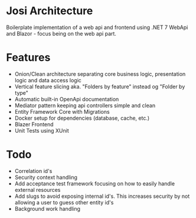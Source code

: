 # Josi Architecture

Boilerplate implementation of a web api and frontend using .NET 7 WebApi and Blazor - focus being on the web api part.

# Features

- Onion/Clean architecture separating core business logic, presentation logic and data access logic
- Vertical feature slicing aka. "Folders by feature" instead og "Folder by type"
- Automatic built-in OpenApi documentation
- Mediator pattern keeping api controllers simple and clean
- Entity Framework Core with Migrations
- Docker setup for dependencies (database, cache, etc.)
- Blazer Frontend
- Unit Tests using XUnit

# Todo

- Correlation id's
- Security context handling
- Add acceptance test framework focusing on how to easily handle external resources
- Add slugs to avoid exposing internal id's. This increases security by not allowing a user to guess other entity id's
- Background work handling
